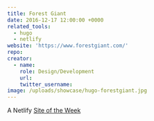```yaml
---
title: Forest Giant
date: 2016-12-17 12:00:00 +0000
related_tools:
  - hugo
  - netlify
website: 'https://www.forestgiant.com/'
repo:
creator:
  - name:
    role: Design/Development
    url:
    twitter_username:
image: /uploads/showcase/hugo-forestgiant.jpg
---
```



A Netlify [Site of the Week](https://www.netlify.com/site-of-the-week/forest-giant/)
